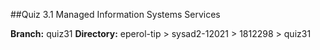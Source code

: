 ##Quiz 3.1 Managed Information Systems Services

**Branch:** quiz31
**Directory:** eperol-tip > sysad2-12021 > 1812298 > quiz31
